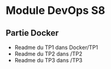 # Module DevOps S8
## Partie Docker
* Readme du TP1 dans Docker/TP1
* Readme du TP2 dans /TP2
* Readme du TP3 dans /TP3
